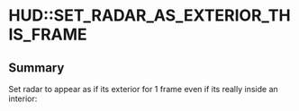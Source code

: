 # HUD::SET_RADAR_AS_EXTERIOR_THIS_FRAME

## Summary
Set radar to appear as if its exterior for 1 frame even if its really inside an interior: